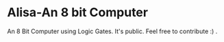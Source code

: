 # Alisa-An 8 bit Computer
An 8 Bit Computer using Logic Gates. 
It's public. Feel free to contribute :) .
